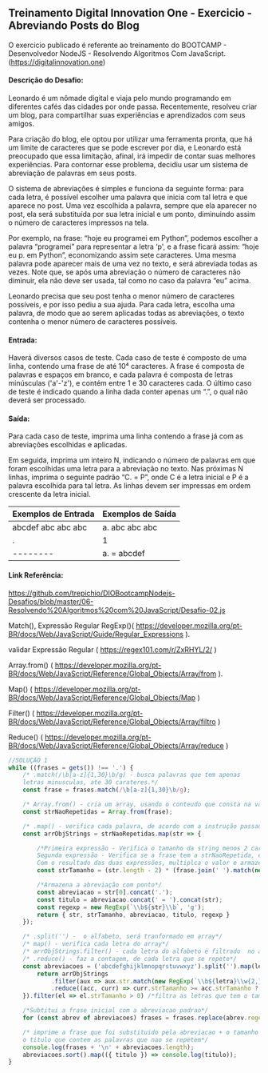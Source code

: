 ## Treinamento Digital Innovation One - Exercicio - Abreviando Posts do Blog

O exercicio publicado é referente ao treinamento do BOOTCAMP - Desenvolvedor NodeJS -  Resolvendo Algoritmos Com JavaScript.
(https://digitalinnovation.one)

#### Descrição do Desafio:

Leonardo é um nômade digital e viaja pelo mundo programando em diferentes cafés das cidades por onde passa. Recentemente, resolveu criar um blog, para compartilhar suas experiências e aprendizados com seus amigos.

Para criação do blog, ele optou por utilizar uma ferramenta pronta, que há um limite de caracteres que se pode escrever por dia, e Leonardo está preocupado que essa limitação, afinal, irá impedir de contar suas melhores experiências. Para contornar esse problema, decidiu usar um sistema de abreviação de palavras em seus posts.

O sistema de abreviações é simples e funciona da seguinte forma: para cada letra, é possível escolher uma palavra que inicia com tal letra e que aparece no post. Uma vez escolhida a palavra, sempre que ela aparecer no post, ela será substituída por sua letra inicial e um ponto, diminuindo assim o número de caracteres impressos na tela.

Por exemplo, na frase: “hoje eu programei em Python”, podemos escolher a palavra “programei” para representar a letra ‘p', e a frase ficará assim: “hoje eu p. em Python”, economizando assim sete caracteres. Uma mesma palavra pode aparecer mais de uma vez no texto, e será abreviada todas as vezes. Note que, se após uma abreviação o número de caracteres não diminuir, ela não deve ser usada, tal como no caso da palavra “eu” acima.

Leonardo precisa que seu post tenha o menor número de caracteres possíveis, e por isso pediu a sua ajuda. Para cada letra, escolha uma palavra, de modo que ao serem aplicadas todas as abreviações, o texto contenha o menor número de caracteres possíveis.


#### Entrada:

Haverá diversos casos de teste. Cada caso de teste é composto de uma linha, contendo uma frase de até 10⁴ caracteres. A frase é composta de palavras e espaços em branco, e cada palavra é composta de letras minúsculas ('a'-'z'), e contém entre 1 e 30 caracteres cada. O último caso de teste é indicado quando a linha dada conter apenas um “.”, o qual não deverá ser processado.

#### Saída:

Para cada caso de teste, imprima uma linha contendo a frase já com as abreviações escolhidas e aplicadas.

Em seguida, imprima um inteiro N, indicando o número de palavras em que foram escolhidas uma letra para a abreviação no texto. Nas próximas N linhas, imprima o seguinte padrão “C. = P”, onde C é a letra inicial e P é a palavra escolhida para tal letra. As linhas devem ser impressas em ordem crescente da letra inicial.

Exemplos de Entrada  | Exemplos de Saída
------------- | -------------
abcdef abc abc abc | a. abc abc abc
. | 1
-------- | a. = abcdef





#### Link Referência:
https://github.com/trepichio/DIOBootcampNodejs-Desafios/blob/master/06-Resolvendo%20Algoritmos%20com%20JavaScript/Desafio-02.js

Match(), Expressão Regular RegExp()( https://developer.mozilla.org/pt-BR/docs/Web/JavaScript/Guide/Regular_Expressions ).

validar Expressão Regular ( https://regex101.com/r/ZxRHYL/2/ )

Array.from() ( https://developer.mozilla.org/pt-BR/docs/Web/JavaScript/Reference/Global_Objects/Array/from ).

Map() ( https://developer.mozilla.org/pt-BR/docs/Web/JavaScript/Reference/Global_Objects/Map )

Filter() ( https://developer.mozilla.org/pt-BR/docs/Web/JavaScript/Reference/Global_Objects/Array/filtro )

Reduce() ( https://developer.mozilla.org/pt-BR/docs/Web/JavaScript/Reference/Global_Objects/Array/reduce )




```javascript
//SOLUÇÃO 1
while ((frases = gets()) !== '.') {
    /* .match(/\b[a-z]{1,30}\b/g) - busca palavras que tem apenas 
    letras minusculas, ate 30 carateres.*/
    const frase = frases.match(/\b[a-z]{1,30}\b/g);

    /* Array.from() - cria um array, usando o conteudo que consta na variavel 'frase'*/
    const strNaoRepetidas = Array.from(frase);

    /* .map() - verifica cada palavra, de acordo com a instrução passada*/
    const arrObjStrings = strNaoRepetidas.map(str => {

        /*Primeira expressão - Verifica o tamanho da string menos 2 caracteres
        Segunda expressão - Verifica se a frase tem a strNaoRepetida, e retorna o tamanho dessa string
        Com o resultado das duas expressões, multiplca o valor e armazena na variavel*/
        const strTamanho = (str.length - 2) * (frase.join(' ').match(new RegExp(`\\b${str}\\b`, 'g')).length);

        /*Armazena a abreviação com ponto*/
        const abreviacao = str[0].concat('.');
        const titulo = abreviacao.concat(' = ').concat(str);
        const regexp = new RegExp(`\\b${str}\\b`, 'g');
        return { str, strTamanho, abreviacao, titulo, regexp }
    });

    /* .split('') -  o alfabeto, será tranformado em array*/
    /* map() - verifica cada letra do array*/
    /* arrObjStrings.filter() - cada letra do alfabeto é filtrado  no array 'arrObjStrings' */
    /* .reduce() - faz a contagem, de cada letra que se repete*/
    const abreviacoes = ('abcdefghijklmnopqrstuvwxyz').split('').map(letra => {
        return arrObjStrings
            .filter(aux => aux.str.match(new RegExp(`\\b${letra}\\w{2,}\\b`, 'g')))
            .reduce((acc, curr) => curr.strTamanho >= acc.strTamanho ? curr : acc, { strTamanho: 0 });
    }).filter(el => el.strTamanho > 0) /*filtra as letras que tem o tamanho maior que 0*/

    /*Subtitui a frase inicial com a abreviacao padrao*/
    for (const abrev of abreviacoes) frases = frases.replace(abrev.regexp, abrev.abreviacao);

    /* imprime a frase que foi substituido pela abreviacao + o tamanho das abrevicoes da frase + 
    o titulo que contem as palavras que nao se repetem*/
    console.log(frases + '\n' + abreviacoes.length);
    abreviacoes.sort().map(({ titulo }) => console.log(titulo));
}

```
